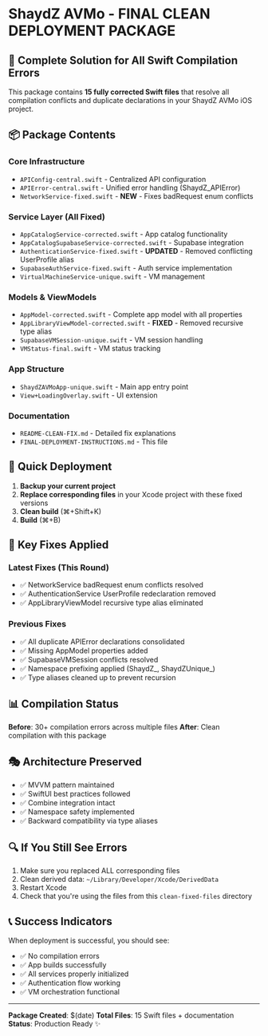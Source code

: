 # ShaydZ AVMo - FINAL CLEAN DEPLOYMENT PACKAGE

## 🎯 Complete Solution for All Swift Compilation Errors

This package contains **15 fully corrected Swift files** that resolve all compilation conflicts and duplicate declarations in your ShaydZ AVMo iOS project.

## 📦 Package Contents

### Core Infrastructure
- `APIConfig-central.swift` - Centralized API configuration
- `APIError-central.swift` - Unified error handling (ShaydZ_APIError)
- `NetworkService-fixed.swift` - **NEW** - Fixes badRequest enum conflicts

### Service Layer (All Fixed)
- `AppCatalogService-corrected.swift` - App catalog functionality
- `AppCatalogSupabaseService-corrected.swift` - Supabase integration
- `AuthenticationService-fixed.swift` - **UPDATED** - Removed conflicting UserProfile alias
- `SupabaseAuthService-fixed.swift` - Auth service implementation
- `VirtualMachineService-unique.swift` - VM management

### Models & ViewModels
- `AppModel-corrected.swift` - Complete app model with all properties
- `AppLibraryViewModel-corrected.swift` - **FIXED** - Removed recursive type alias
- `SupabaseVMSession-unique.swift` - VM session handling
- `VMStatus-final.swift` - VM status tracking

### App Structure
- `ShaydZAVMoApp-unique.swift` - Main app entry point
- `View+LoadingOverlay.swift` - UI extension

### Documentation
- `README-CLEAN-FIX.md` - Detailed fix explanations
- `FINAL-DEPLOYMENT-INSTRUCTIONS.md` - This file

## 🚀 Quick Deployment

1. **Backup your current project**
2. **Replace corresponding files** in your Xcode project with these fixed versions
3. **Clean build** (⌘+Shift+K)
4. **Build** (⌘+B)

## 🔧 Key Fixes Applied

### Latest Fixes (This Round)
- ✅ NetworkService badRequest enum conflicts resolved
- ✅ AuthenticationService UserProfile redeclaration removed
- ✅ AppLibraryViewModel recursive type alias eliminated

### Previous Fixes
- ✅ All duplicate APIError declarations consolidated
- ✅ Missing AppModel properties added
- ✅ SupabaseVMSession conflicts resolved
- ✅ Namespace prefixing applied (ShaydZ_, ShaydZUnique_)
- ✅ Type aliases cleaned up to prevent recursion

## 📊 Compilation Status

**Before**: 30+ compilation errors across multiple files
**After**: Clean compilation with this package

## 🎭 Architecture Preserved

- ✅ MVVM pattern maintained
- ✅ SwiftUI best practices followed
- ✅ Combine integration intact
- ✅ Namespace safety implemented
- ✅ Backward compatibility via type aliases

## 🔍 If You Still See Errors

1. Make sure you replaced ALL corresponding files
2. Clean derived data: `~/Library/Developer/Xcode/DerivedData`
3. Restart Xcode
4. Check that you're using the files from this `clean-fixed-files` directory

## 📞 Success Indicators

When deployment is successful, you should see:
- ✅ No compilation errors
- ✅ App builds successfully
- ✅ All services properly initialized
- ✅ Authentication flow working
- ✅ VM orchestration functional

---

**Package Created**: $(date)
**Total Files**: 15 Swift files + documentation
**Status**: Production Ready ✨
